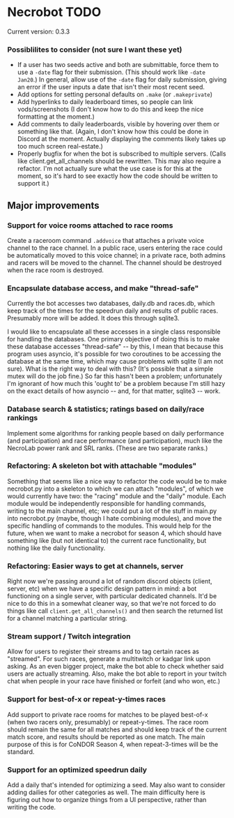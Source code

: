 # Necrobot TODO

Current version: 0.3.3

### Possiblilites to consider (not sure I want these yet)

- If a user has two seeds active and both are submittable, force them to use a `-date` flag for their
submission. (This should work like `-date Jan20`.) In general, allow use of the `-date` flag for daily submission, giving an error if the user inputs a date that isn't their most recent seed.
- Add options for setting personal defaults on `.make` (or `.makeprivate`)
- Add hyperlinks to daily leaderboard times, so people can link vods/screenshots (I don't know
how to do this and keep the nice formatting at the moment.)
- Add comments to daily leaderboards, visible by hovering over them or something like that. (Again,
I don't know how this could be done in Discord at the moment. Actually displaying the comments likely
takes up too much screen real-estate.)
- Properly bugfix for when the bot is subscribed to multiple servers. (Calls like client.get_all_channels
should be rewritten. This may also require a refactor. I'm not actually sure what the use case is for this
at the moment, so it's hard to see exactly how the code should be written to support it.)

## Major improvements

### Support for voice rooms attached to race rooms

Create a raceroom command `.addvoice` that attaches a private voice channel to the race channel. 
In a public race, users entering the race could be automatically moved to this voice channel; 
in a private race, both admins and racers will be moved to the channel. The channel
should be destroyed when the race room is destroyed.

### Encapsulate database access, and make "thread-safe"

Currently the bot accesses two databases, daily.db and races.db, which keep track of
the times for the speedrun daily and results of public races. Presumably more will be
added. It does this through sqlite3.

I would like to encapsulate all these accesses in a single class responsible for handling
the databases. One primary objective of doing this is to make these database accesses
"thread-safe" -- by this, I mean that because this program uses asyncio, it's possible
for two coroutines to be accessing the database at the same time, which may cause
problems with sqlite (I am not sure). What is the right way to deal with this? (It's possible
that a simple mutex will do the job fine.) So far this hasn't been a problem; unfortunately I'm ignorant
of how much this 'ought to' be a problem because I'm still hazy on the exact details of how asyncio -- and,
for that matter, sqlite3 -- work.

### Database search & statistics; ratings based on daily/race rankings

Implement some algorithms for ranking people based on daily performance (and participation) and race performance (and participation), much like the NecroLab power rank and SRL ranks. (These are two separate ranks.) 

### Refactoring: A skeleton bot with attachable "modules"

Something that seems like a nice way to refactor the code would be to make necrobot.py into a skeleton to which we can attach "modules", of which we would currently have two: the "racing" module and the "daily" module. Each module would be independently responsible for handling commands, writing to the main channel, etc; we could put a lot of the stuff in main.py into necrobot.py (maybe, though I hate combining modules), and move the specific handling of commands to the modules. This would help for the future, when we want to make a necrobot for season 4, which should have something like (but not identical to) the current race functionality, but nothing like the daily functionality.

### Refactoring: Easier ways to get at channels, server

Right now we're passing around a lot of random discord objects (client, server, etc) when we have a specific design pattern in mind: a bot functioning on a single server, with particular dedicated channels. It'd be nice to do this in a somewhat cleaner way, so that we're not forced to do things like call `client.get_all_channels()` and then search the returned list for a channel matching a particular string.

### Stream support / Twitch integration

Allow for users to register their streams and to tag certain races as "streamed". For such races,
generate a multitwitch or kadgar link upon asking. As an even bigger project, make the bot able to
check whether said users are actually streaming. Also, make the bot able to report in your twitch chat
when people in your race have finished or forfeit (and who won, etc.)

### Support for best-of-x or repeat-y-times races

Add support to private race rooms for matches to be played best-of-x (when two racers only, presumably)
or repeat-y-times. The race room should remain the same for all matches and should keep track of the
current match score, and results should be reported as one match. The main purpose of this is for CoNDOR Season 4, when repeat-3-times will be the standard.

### Support for an optimized speedrun daily

Add a daily that's intended for optimizing a seed. May also want to consider adding dailies for other
categories as well. The main difficulty here is figuring out how to organize things from a UI
perspective, rather than writing the code.